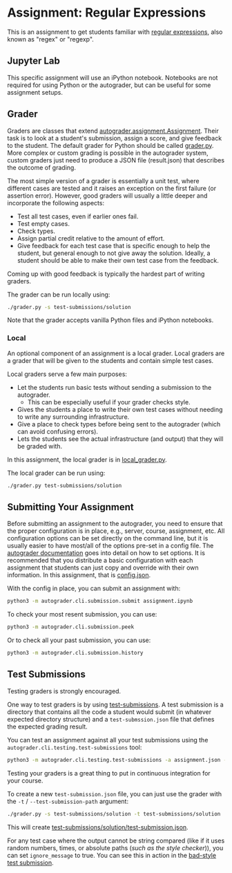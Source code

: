 # Assignment: Regular Expressions

This is an assignment to get students familiar with [regular expressions](https://en.wikipedia.org/wiki/Regular_expression),
also known as "regex" or "regexp".

## Jupyter Lab

This specific assignment will use an iPython notebook.
Notebooks are not required for using Python or the autograder,
but can be useful for some assignment setups.

## Grader

Graders are classes that extend [autograder.assignment.Assignment](https://github.com/eriq-augustine/autograder-py/blob/main/autograder/assignment.py).
Their task is to look at a student's submission, assign a score, and give feedback to the student.
The default grader for Python should be called [grader.py](grader.py).
More complex or custom grading is possible in the autograder system,
custom graders just need to produce a JSON file (result.json) that describes the outcome of grading.

The most simple version of a grader is essentially a unit test,
where different cases are tested and it raises an exception on the first failure (or assertion error).
However, good graders will usually a little deeper and incorporate the following aspects:
 - Test all test cases, even if earlier ones fail.
 - Test empty cases.
 - Check types.
 - Assign partial credit relative to the amount of effort.
 - Give feedback for each test case that is specific enough to help the student,
   but general enough to not give away the solution.
   Ideally, a student should be able to make their own test case from the feedback.

Coming up with good feedback is typically the hardest part of writing graders.

The grader can be run locally using:
```sh
./grader.py -s test-submissions/solution
```

Note that the grader accepts vanilla Python files and iPython notebooks.

### Local

An optional component of an assignment is a local grader.
Local graders are a grader that will be given to the students and contain simple test cases.

Local graders serve a few main purposes:
 - Let the students run basic tests without sending a submission to the autograder.
   - This can be especially useful if your grader checks style.
 - Gives the students a place to write their own test cases without needing to write any surrounding infrastructure.
 - Give a place to check types before being sent to the autograder (which can avoid confusing errors).
 - Lets the students see the actual infrastructure (and output) that they will be graded with.

In this assignment, the local grader is in [local_grader.py](local_grader.py).

The local grader can be run using:
```sh
./grader.py test-submissions/solution
```

## Submitting Your Assignment

Before submitting an assignment to the autograder,
you need to ensure that the proper configuration is in place,
e.g., server, course, assignment, etc.
All configuration options can be set directly on the command line,
but it is usually easier to have most/all of the options pre-set in a config file.
The [autograder documentation](https://github.com/eriq-augustine/autograder-py/blob/main/README.md#configuration)
goes into detail on how to set options.
It is recommended that you distribute a basic configuration with each assignment that students can just copy and override with their own information.
In this assignment, that is [config.json](config.json).

With the config in place, you can submit an assignment with:
```sh
python3 -m autograder.cli.submission.submit assignment.ipynb
```

To check your most resent submission, you can use:
```sh
python3 -m autograder.cli.submission.peek
```

Or to check all your past submission, you can use:
```sh
python3 -m autograder.cli.submission.history
```

## Test Submissions

Testing graders is strongly encouraged.

One way to test graders is by using [test-submissions](test-submissions).
A test submission is a directory that contains all the code a student would submit (in whatever expected directory structure)
and a `test-submssion.json` file that defines the expected grading result.

You can test an assignment against all your test submissions using the `autograder.cli.testing.test-submissions` tool:
```sh
python3 -m autograder.cli.testing.test-submissions -a assignment.json -s test-submissions
```

Testing your graders is a great thing to put in continuous integration for your course.

To create a new `test-submission.json` file, you can just use the grader with the `-t` / `--test-submission-path` argument:
```sh
./grader.py -s test-submissions/solution -t test-submissions/solution
```

This will create [test-submissions/solution/test-submission.json](test-submissions/solution/test-submission.json).

For any test case where the output cannot be string compared
(like if it uses random numbers, times, or absolute paths (*such as the style checker*)),
you can set `ignore_message` to true.
You can see this in action in the [bad-style test submission](test-submissions/bad-style/test-submission.json).
